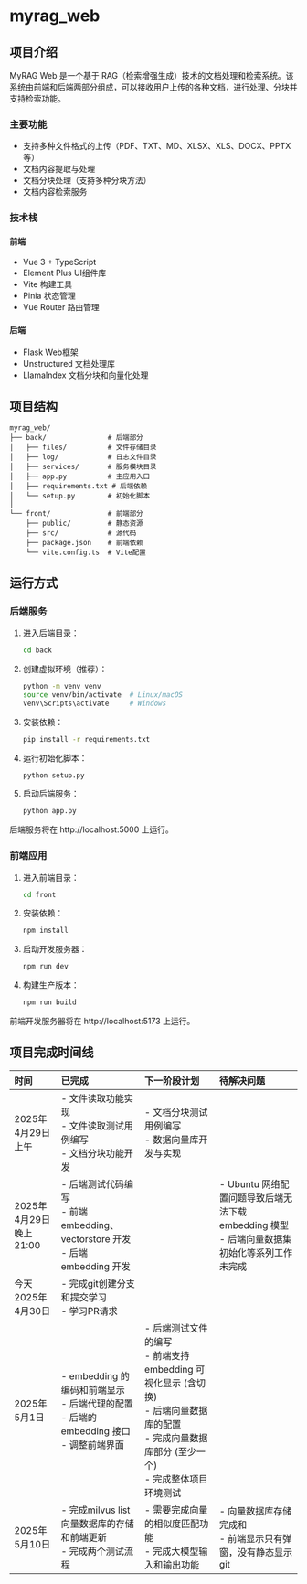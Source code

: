 # myrag_web

## 项目介绍

MyRAG Web 是一个基于 RAG（检索增强生成）技术的文档处理和检索系统。该系统由前端和后端两部分组成，可以接收用户上传的各种文档，进行处理、分块并支持检索功能。

### 主要功能

- 支持多种文件格式的上传（PDF、TXT、MD、XLSX、XLS、DOCX、PPTX等）
- 文档内容提取与处理
- 文档分块处理（支持多种分块方法）
- 文档内容检索服务

### 技术栈

#### 前端
- Vue 3 + TypeScript
- Element Plus UI组件库
- Vite 构建工具
- Pinia 状态管理
- Vue Router 路由管理

#### 后端
- Flask Web框架
- Unstructured 文档处理库
- LlamaIndex 文档分块和向量化处理

## 项目结构

```
myrag_web/
├── back/               # 后端部分
│   ├── files/          # 文件存储目录
│   ├── log/            # 日志文件目录
│   ├── services/       # 服务模块目录
│   ├── app.py          # 主应用入口
│   ├── requirements.txt # 后端依赖
│   └── setup.py        # 初始化脚本
│
└── front/              # 前端部分
    ├── public/         # 静态资源
    ├── src/            # 源代码
    ├── package.json    # 前端依赖
    └── vite.config.ts  # Vite配置
```

## 运行方式

### 后端服务

1. 进入后端目录：
   ```bash
   cd back
   ```

2. 创建虚拟环境（推荐）：
   ```bash
   python -m venv venv
   source venv/bin/activate  # Linux/macOS
   venv\Scripts\activate     # Windows
   ```

3. 安装依赖：
   ```bash
   pip install -r requirements.txt
   ```

4. 运行初始化脚本：
   ```bash
   python setup.py
   ```

5. 启动后端服务：
   ```bash
   python app.py
   ```

后端服务将在 http://localhost:5000 上运行。

### 前端应用

1. 进入前端目录：
   ```bash
   cd front
   ```

2. 安装依赖：
   ```bash
   npm install
   ```

3. 启动开发服务器：
   ```bash
   npm run dev
   ```

4. 构建生产版本：
   ```bash
   npm run build
   ```

前端开发服务器将在 http://localhost:5173 上运行。

## 项目完成时间线

| 时间                 | 已完成                                                            | 下一阶段计划                               | 待解决问题                                                                 |
| :------------------- | :---------------------------------------------------------------- | :----------------------------------------- | :------------------------------------------------------------------------- |
| 2025年4月29日 上午   | - 文件读取功能实现<br>- 文件读取测试用例编写<br>- 文档分块功能开发 | - 文档分块测试用例编写<br>- 数据向量库开发与实现 |                                                                            |
| 2025年4月29日 晚上21:00 | - 后端测试代码编写<br>- 前端 embedding、vectorstore 开发<br>- 后端 embedding 开发 |                                            | - Ubuntu 网络配置问题导致后端无法下载 embedding 模型<br>- 后端向量数据集初始化等系列工作未完成 |
| 今天2025年4月30日                 | - 完成git创建分支和提交学习<br>- 学习PR请求                       |                                            |                                                                            |
| 2025年5月1日         | - embedding 的编码和前端显示<br>- 后端代理的配置<br>- 后端的 embedding 接口<br>- 调整前端界面 | - 后端测试文件的编写<br>- 前端支持 embedding 可视化显示 (含切换)<br>- 后端向量数据库的配置<br>- 完成向量数据库部分 (至少一个)<br>- 完成整体项目环境测试 |                                                                            |
| 2025年5月10日        | - 完成milvus list向量数据库的存储和前端更新<br>- 完成两个测试流程 | - 需要完成向量的相似度匹配功能<br>- 完成大模型输入和输出功能 | - 向量数据库存储完成和<br>- 前端显示只有弹窗，没有静态显示git              |
